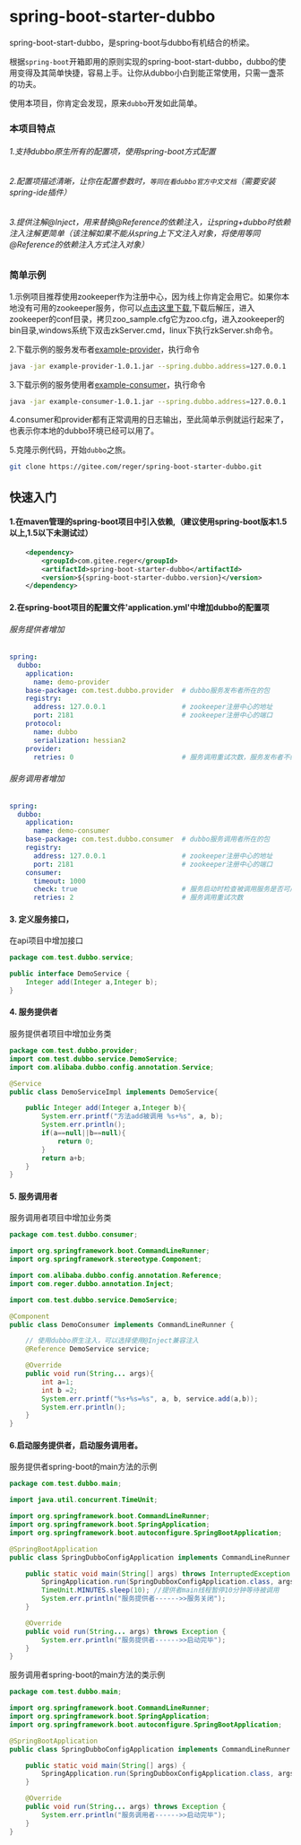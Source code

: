 # spring-boot-starter-dubbo


spring-boot-start-dubbo，是spring-boot与dubbo有机结合的桥梁。

根据`spring-boot`开箱即用的原则实现的spring-boot-start-dubbo，dubbo的使用变得及其简单快捷，容易上手。让你从dubbo小白到能正常使用，只需一盏茶的功夫。

使用本项目，你肯定会发现，原来`dubbo`开发如此简单。

### 本项目特点
###### 1.支持dubbo原生所有的配置项，使用spring-boot方式配置
###### 2.配置项描述清晰，让你在配置参数时，`等同在看dubbo官方中文文档`（需要安装spring-ide插件）
###### 3.提供注解@Inject，用来替换@Reference的依赖注入，让spring+dubbo时依赖注入注解更简单（该注解如果不能从spring上下文注入对象，将使用等同@Reference的依赖注入方式注入对象）

### 简单示例
1.示例项目推荐使用zookeeper作为注册中心，因为线上你肯定会用它。如果你本地没有可用的zookeeper服务，你可以[点击这里下载](http://mirror.bit.edu.cn/apache/zookeeper/zookeeper-3.4.10/zookeeper-3.4.10.tar.gz),下载后解压，进入zookeeper的conf目录，拷贝zoo_sample.cfg它为zoo.cfg，进入zookeeper的bin目录,windows系统下双击zkServer.cmd，linux下执行zkServer.sh命令。

2.下载示例的服务发布者[example-provider](http://central.maven.org/maven2/com/gitee/reger/example-provider/1.0.1/example-provider-1.0.1.jar)，执行命令
```sh
java -jar example-provider-1.0.1.jar --spring.dubbo.address=127.0.0.1  --spring.dubbo.port=2181 
```
3.下载示例的服务使用者[example-consumer](http://central.maven.org/maven2/com/gitee/reger/example-consumer/1.0.1/example-consumer-1.0.1.jar)，执行命令
```sh
java -jar example-consumer-1.0.1.jar --spring.dubbo.address=127.0.0.1  --spring.dubbo.port=2181 
```
4.consumer和provider都有正常调用的日志输出，至此简单示例就运行起来了，也表示你本地的dubbo环境已经可以用了。

5.克隆示例代码，开始`dubbo`之旅。
```sh
git clone https://gitee.com/reger/spring-boot-starter-dubbo.git
```  
## 快速入门
#### 1.在maven管理的spring-boot项目中引入依赖,（建议使用spring-boot版本1.5以上,1.5以下未测试过）
```xml
    <dependency>
        <groupId>com.gitee.reger</groupId>
        <artifactId>spring-boot-starter-dubbo</artifactId>
        <version>${spring-boot-starter-dubbo.version}</version>
    </dependency>
 ```
#### 2.在spring-boot项目的配置文件'application.yml'中增加dubbo的配置项
###### 服务提供者增加
```yml
spring:
  dubbo: 
    application:
      name: demo-provider
    base-package: com.test.dubbo.provider  # dubbo服务发布者所在的包
    registry:
      address: 127.0.0.1                   # zookeeper注册中心的地址
      port: 2181                           # zookeeper注册中心的端口
    protocol:
      name: dubbo
      serialization: hessian2
    provider:
      retries: 0                           # 服务调用重试次数，服务发布者不给重试，让服务调用者自己重试
```
###### 服务调用者增加
```yml
spring:
  dubbo: 
    application:
      name: demo-consumer
    base-package: com.test.dubbo.consumer  # dubbo服务调用者所在的包  
    registry:
      address: 127.0.0.1                   # zookeeper注册中心的地址
      port: 2181                           # zookeeper注册中心的端口
    consumer:
      timeout: 1000 
      check: true                          # 服务启动时检查被调用服务是否可用
      retries: 2                           # 服务调用重试次数 
```
#### 3. 定义服务接口，
在api项目中增加接口
```java
package com.test.dubbo.service;

public interface DemoService {
    Integer add(Integer a,Integer b);
}
```
#### 4. 服务提供者
服务提供者项目中增加业务类
```java
package com.test.dubbo.provider;
import com.test.dubbo.service.DemoService;
import com.alibaba.dubbo.config.annotation.Service;

@Service
public class DemoServiceImpl implements DemoService{

    public Integer add(Integer a,Integer b){
        System.err.printf("方法add被调用 %s+%s", a, b);
        System.err.println();
        if(a==null||b==null){
            return 0;
        }
        return a+b;
    }
}
```
#### 5. 服务调用者
服务调用者项目中增加业务类
```java
package com.test.dubbo.consumer;

import org.springframework.boot.CommandLineRunner;
import org.springframework.stereotype.Component;

import com.alibaba.dubbo.config.annotation.Reference;
import com.reger.dubbo.annotation.Inject;

import com.test.dubbo.service.DemoService;

@Component
public class DemoConsumer implements CommandLineRunner {

    // 使用dubbo原生注入，可以选择使用@Inject兼容注入
    @Reference DemoService service; 

    @Override
    public void run(String... args){  
        int a=1;
        int b =2;
        System.err.printf("%s+%s=%s", a, b, service.add(a,b));
        System.err.println(); 
    }
}
```
#### 6.启动服务提供者，启动服务调用者。
服务提供者spring-boot的main方法的示例
```java
package com.test.dubbo.main;

import java.util.concurrent.TimeUnit;

import org.springframework.boot.CommandLineRunner;
import org.springframework.boot.SpringApplication;
import org.springframework.boot.autoconfigure.SpringBootApplication;

@SpringBootApplication 
public class SpringDubboConfigApplication implements CommandLineRunner {

    public static void main(String[] args) throws InterruptedException {
        SpringApplication.run(SpringDubboxConfigApplication.class, args);
        TimeUnit.MINUTES.sleep(10); //提供者main线程暂停10分钟等待被调用
        System.err.println("服务提供者------>>服务关闭");
    }

    @Override
    public void run(String... args) throws Exception {
        System.err.println("服务提供者------>>启动完毕");
    } 
}
```
服务调用者spring-boot的main方法的类示例
```java
package com.test.dubbo.main;

import org.springframework.boot.CommandLineRunner;
import org.springframework.boot.SpringApplication;
import org.springframework.boot.autoconfigure.SpringBootApplication;

@SpringBootApplication 
public class SpringDubboConfigApplication implements CommandLineRunner {

    public static void main(String[] args) {
        SpringApplication.run(SpringDubboxConfigApplication.class, args);
    }

    @Override
    public void run(String... args) throws Exception {
        System.err.println("服务调用者------>>启动完毕");
    }
}
```
 